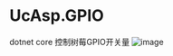 # UcAsp.GPIO
dotnet core 控制树莓GPIO开关量
![image](https://raw.githubusercontent.com/servucn/UcAsp.GPIO/master/UcAsp.GPIO/screenshot.png)
